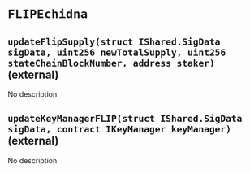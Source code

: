# `FLIPEchidna`

## `updateFlipSupply(struct IShared.SigData sigData, uint256 newTotalSupply, uint256 stateChainBlockNumber, address staker)` (external)

No description

## `updateKeyManagerFLIP(struct IShared.SigData sigData, contract IKeyManager keyManager)` (external)

No description
